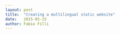 ```yaml
---
layout: post
title:  "Creating a multilingual static website"
date:   2015-05-15
author: Fabio Filli
---
```

